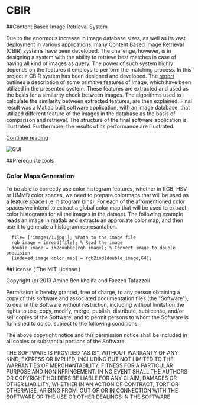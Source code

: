 CBIR
====

##Content Based Image Retrieval System

Due to the enormous increase in image database sizes, as well as its vast deployment in various applications, many Content Based Image Retrieval (CBIR) systems have been developed. The challenge, however, is in designing a system with the ability to retrieve best matches in case of having all kind of images as query. The power of such system highly depends on the features it employs to perform the matching process. 
In this project a CBIR system has been designed and developed. The [report](https://github.com/aminert/CBIR/blob/master/Report/FeazhAmineCBIR.pdf) outlines a description of some primitive features of image, which have been utilized in the presented system. These features are extracted and used as the basis for a similarity check between images. The algorithms used to calculate the similarity between extracted features, are then explained.
Final result was a Matlab built software application, with an image database, that utilized different feature of the images in the database as the basis of comparison and retrieval. The structure of the final software application is illustrated. Furthermore, the results of its performance are illustrated.

[Continue reading](https://github.com/aminert/CBIR/blob/master/Report/FeazhAmineCBIR.pdf)


![GUI](https://raw.github.com/aminert/CBIR/master/gui.png)

##Prerequiste tools
### Color Maps Generation
To be able to correctly use color histogram features, whether in RGB, HSV, or HMMD color spaces, we need to prepare colormaps that will be used as a feature space (i.e. histogram bins).
For each of the afromentioned color spaces we intend to extract a global color map that will be used to extract color histograms for all the images in the dataset. The following example reads an image in matlab and extracts an approriate color map, and then use it to generate a histogram represantation.
      
      
      file= ['images/1.jpg']; %Path to the image file
      rgb_image = imread(file); % Read the image
      double_image = im2double(rgb_image); % Convert image to double precision
      [indexed_image color_map] = rgb2ind(double_image,64); 


##License
( The MIT License )

Copyright (c) 2013 Amine Ben khalifa and Faezeh Tafazzoli

Permission is hereby granted, free of charge, to any person obtaining a copy of this software and associated documentation files (the "Software"), to deal in the Software without restriction, including without limitation the rights to use, copy, modify, merge, publish, distribute, sublicense, and/or sell copies of the Software, and to permit persons to whom the Software is furnished to do so, subject to the following conditions:

The above copyright notice and this permission notice shall be included in all copies or substantial portions of the Software.

THE SOFTWARE IS PROVIDED "AS IS", WITHOUT WARRANTY OF ANY KIND, EXPRESS OR IMPLIED, INCLUDING BUT NOT LIMITED TO THE WARRANTIES OF MERCHANTABILITY, FITNESS FOR A PARTICULAR PURPOSE AND NONINFRINGEMENT. IN NO EVENT SHALL THE AUTHORS OR COPYRIGHT HOLDERS BE LIABLE FOR ANY CLAIM, DAMAGES OR OTHER LIABILITY, WHETHER IN AN ACTION OF CONTRACT, TORT OR OTHERWISE, ARISING FROM, OUT OF OR IN CONNECTION WITH THE SOFTWARE OR THE USE OR OTHER DEALINGS IN THE SOFTWARE

